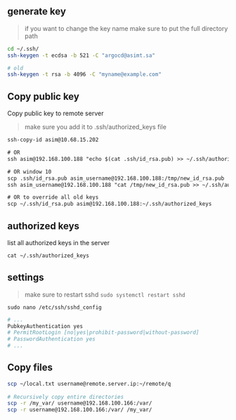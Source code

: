 ## generate key
> if you want to change the key name make sure to put the full directory path
```bash
cd ~/.ssh/
ssh-keygen -t ecdsa -b 521 -C "argocd@asimt.sa"

# old
ssh-keygen -t rsa -b 4096 -C "myname@example.com"
```


## Copy public key
Copy public key to remote server
> make sure you add it to .ssh/authorized_keys file
```txt
ssh-copy-id asim@10.68.15.202

# OR
ssh asim@192.168.100.188 "echo $(cat .ssh/id_rsa.pub) >> ~/.ssh/authorized_keys"

# OR window 10
scp .ssh/id_rsa.pub asim_username@192.168.100.188:/tmp/new_id_rsa.pub
ssh asim_username@192.168.100.188 "cat /tmp/new_id_rsa.pub >> ~/.ssh/authorized_keys"

# OR to override all old keys
scp ~/.ssh/id_rsa.pub asim@192.168.100.188:~/.ssh/authorized_keys
```


## authorized keys
list all authorized keys in the server
```txt
cat ~/.ssh/authorized_keys 
```


## settings
> make sure to restart sshd `sudo systemctl restart sshd`

`sudo nano /etc/ssh/sshd_config`
```bash
# ...
PubkeyAuthentication yes
# PermitRootLogin [no|yes|prohibit-password|without-password]
# PasswordAuthentication yes 
# ...
```


## Copy files
```bash
scp ~/local.txt username@remote.server.ip:~/remote/q
 
# Recursively copy entire directories
scp -r /my_var/ username@192.168.100.166:/var/
scp -r username@192.168.100.166:/var/ /my_var/
```
